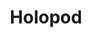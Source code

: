 ---
logohandle: holopod
sort: holopod
title: Holopod
twitter: https://x.com/holopodhq
website: https://holopod.com/
---